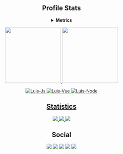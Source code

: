 <h2 align="center">Profile Stats</h2>

<p align="center">
  
  <details align="center">
    <summary><b>Metrics</b></summary>
    
![Metrics](https://metrics.lecoq.io/luisgbr1el?template=classic&isocalendar=1&habits=1&people=1&achievements=1&base.indepth=false&base.hireable=false&isocalendar.duration=full-year&habits.from=200&habits.days=14&habits.facts=true&habits.charts=false&habits.charts.type=classic&habits.trim=false&people.limit=24&people.identicons=false&people.identicons.hide=false&people.size=28&people.types=followers%2C%20following&people.shuffle=false&achievements.threshold=C&achievements.secrets=true&achievements.display=compact&achievements.limit=0&config.timezone=America%2FSao_Paulo)
    
  </details>

</p>

<p align="center">
  
  <a href="https://github.com/luisgbr1el">
  <img height="180em" src="https://github-readme-stats.vercel.app/api?username=luisgbr1el&show_icons=true&theme=blue-green&include_all_commits=true&count_private=true"/>
  <img height="180em" src="https://github-readme-stats.vercel.app/api/top-langs/?username=luisgbr1el&layout=compact&langs_count=7&theme=blue-green"/>
</p>
  
<p align="center">
  <img  alt="Luis-Js" src="https://img.shields.io/badge/JavaScript-323330?style=for-the-badge&logo=javascript">
  <img  alt="Luis-Vue" src="https://img.shields.io/badge/Vue.js-323330?style=for-the-badge&logo=Vue.js">
  <img  alt="Luis-Node" src="https://img.shields.io/badge/Node.js-323330?style=for-the-badge&logo=node.js">
  

 </p>

<h2 align="center">Statistics</h2>

<p align="center">
  <a href="https://github.com/luisgbr1el">
    <img src="https://komarev.com/ghpvc/?username=luisgbr1el&label=Profile%20views&color=00BB2D&label=Profile+Views&style=flat-square">

  </a>
  <a href="https://github.com/luisgbr1el?tab=stars">
    <img src="https://img.shields.io/github/stars/luisgbr1el?color=00BB2D&label=Stargazers&style=flat-square">

  </a>
  <a href="https://github.com/luisgbr1el?tab=followers">
    <img src="https://img.shields.io/github/followers/luisgbr1el?color=00BB2D&label=Followers&style=flat-square">

  </a>
</p>

<h2 align="center">Social</h2>
 
 <p align="center">
  <a href="https://instagram.com/luisgbr1el" target="_blank"><img src="https://img.shields.io/badge/-Instagram-C13584?style=for-the-badge&logo=instagram&logoColor=white" target="_blank"></a>
  <a href="https://www.twitch.tv/luisgbr1el" target="_blank"><img src="https://img.shields.io/badge/Twitch-9146FF?style=for-the-badge&logo=twitch&logoColor=white" target="_blank"></a>
  <a href = "mailto:luisgabrielaraujo8@gmail.com"><img src="https://img.shields.io/badge/-Gmail-%23333?style=for-the-badge&logo=gmail&logoColor=white" target="_blank"></a>
  <a href="https://www.linkedin.com/in/luisgbr1el" target="_blank"><img src="https://img.shields.io/badge/-LinkedIn-%230077B5?style=for-the-badge&logo=linkedin&logoColor=white" target="_blank"></a> 
  <a href="https://t.me/luisgbr1el" target="_blank"><img src="https://img.shields.io/badge/Telegram-229ED9?style=for-the-badge&logo=telegram&logoColor=white" target="_blank"></a> 


</p>

